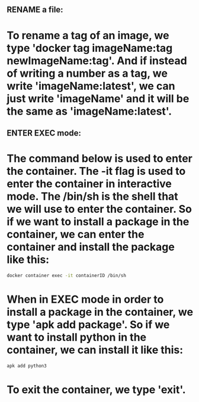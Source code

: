 ## RENAME a file:

# To rename a tag of an image, we type 'docker tag imageName:tag newImageName:tag'. And if instead of writing a number as a tag, we write 'imageName:latest', we can just write 'imageName' and it will be the same as 'imageName:latest'.

## ENTER EXEC mode:

# The command below is used to enter the container. The -it flag is used to enter the container in interactive mode. The /bin/sh is the shell that we will use to enter the container. So if we want to install a package in the container, we can enter the container and install the package like this:
```sh
docker container exec -it containerID /bin/sh
```
# When in EXEC mode in order to install a package in the container, we type 'apk add package'. So if we want to install python in the container, we can install it like this:
```sh
apk add python3
```
# To exit the container, we type 'exit'.
